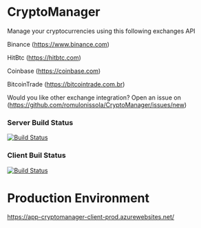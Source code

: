 # CryptoManager
Manage your cryptocurrencies using this following exchanges API

Binance (https://www.binance.com)

HitBtc (https://hitbtc.com)

Coinbase (https://coinbase.com)

BitcoinTrade (https://bitcointrade.com.br)

Would you like other exchange integration? Open an issue on (https://github.com/romulonissola/CryptoManager/issues/new)

### Server Build Status
[![Build Status](https://romulorocha.visualstudio.com/CryptoManager/_apis/build/status/cryptomanager-server-CI-CD?branchName=master)](https://romulorocha.visualstudio.com/CryptoManager/_build/latest?definitionId=8&branchName=master)

### Client Buil Status
[![Build Status](https://romulorocha.visualstudio.com/CryptoManager/_apis/build/status/cryptomanager-client-CI-CD?branchName=master)](https://romulorocha.visualstudio.com/CryptoManager/_build/latest?definitionId=9&branchName=master)

# Production Environment
https://app-cryptomanager-client-prod.azurewebsites.net/
